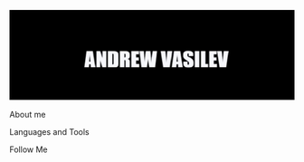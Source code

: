 ![HEADER](https://github.com/RudokuEN/RudokuEN/blob/main/assests/Picture_1.jpg)  

About me 



Languages and Tools


Follow Me

